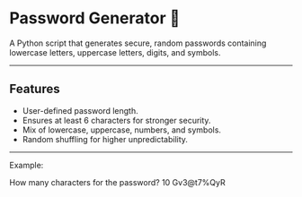 # Password Generator 🔑

A Python script that generates secure, random passwords containing lowercase letters, uppercase letters, digits, and symbols.  

---

## Features
- User-defined password length.
- Ensures at least 6 characters for stronger security.
- Mix of lowercase, uppercase, numbers, and symbols.
- Random shuffling for higher unpredictability.

---
Example:

How many characters for the password? 
10
Gv3@t7%QyR
